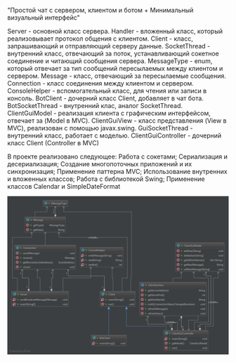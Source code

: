"Простой чат с сервером, клиентом и ботом + Минимальный визуальный интерфейс"

Ѕеrvеr - основной класс сервера.
  Handler - вложенный класс, который реализовывает протокол общения с клиентом.
Client - класс, запрашивающий и отправляющий серверу данные.
  SocketThread - внутренний класс, отвечающий за поток, устанавливающий
  сокетное соединение и читающий сообщения сервера.
MessageType - enum, который отвечает за тип сообщений пересылаемых между
клиентом и сервером.
Message - класс, отвечающий за пересылаемые сообщения.
Connection - класс соединения между клиентом и сервером.
ConsoleHelper - вспомогательный класс, для чтения или записи в консоль.
BotClient - дочерний класс Client, добавляет в чат бота.
  BotSocketThread - внутренний клас, аналог SocketThread.
ClientGuiModel - реализация клиента с графическим интерфейсом, отвечает
за (Model в MVC).
ClientGuiView - класс представления (View в MVC), реализован с помощью javax.swing.
  GuiSocketThread  - внутренний класс, работает с моделью.
ClientGuiController - дочерний класс Client (Controller в MVC)

В проекте реализовано следующее:
Работа с сокетами;
Сериализация и десериализация;
Создание многопоточных приложений и их синхронизация;
Применение паттерна MVC;
Использование внутренних и вложенных классов;
Работа с библиотекой Swing;
Применение классов Calendar и SimpleDateFormat

![UML Diagrams](https://github.com/An4or/ConsoleChat/blob/master/Chat_UML.png)
